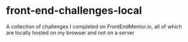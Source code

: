 # front-end-challenges-local
A collection of challenges I completed on FrontEndMentor.io, all of which are locally hosted on my browser and not on a server
